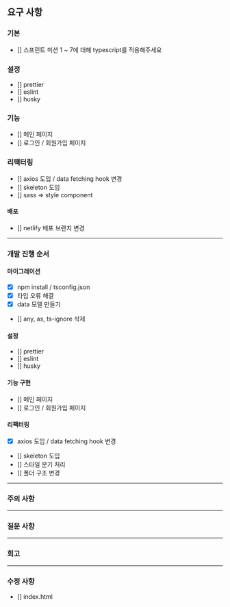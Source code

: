 ## 요구 사항

### 기본

- [] 스프린트 미션 1 ~ 7에 대해 typescript를 적용해주세요

### 설정

- [] prettier
- [] eslint
- [] husky

### 기능

- [] 메인 페이지
- [] 로그인 / 회원가입 페이지

### 리팩터링

- [] axios 도입 / data fetching hook 변경
- [] skeleton 도입
- [] sass => style component

#### 배포

- [] netlify 배포 브랜치 변경

---

### 개발 진행 순서

#### 마이그레이션

- [x] npm install / tsconfig.json
- [x] 타입 오류 해결
- [x] data 모델 만들기
- [] any, as, ts-ignore 삭제

#### 설정

- [] prettier
- [] eslint
- [] husky

#### 기능 구현

- [] 메인 페이지
- [] 로그인 / 회원가입 페이지

#### 리팩터링

- [x] axios 도입 / data fetching hook 변경
- [] skeleton 도입
- [] 스타일 분기 처리
- [] 폴더 구조 변경

---

### 주의 사항

---

### 질문 사항

---

### 회고

---

### 수정 사항

- [] index.html
